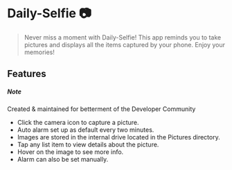 # Daily-Selfie 📷
> Never miss a moment with Daily-Selfie! This app reminds you to take pictures and displays all the items captured by your phone. Enjoy your memories!

## Features
##### Note
Created & maintained for betterment of the Developer Community
- Click the camera icon to capture a picture.
- Auto alarm set up as default every two minutes.
- Images are stored in the internal drive located in the Pictures directory.
- Tap any list item to view details about the picture.
- Hover on the image to see more info.
- Alarm can also be set manually.
